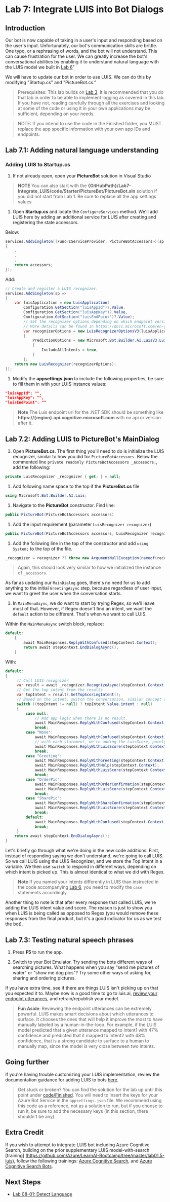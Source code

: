 # Lab 7: Integrate LUIS into Bot Dialogs

## Introduction

Our bot is now capable of taking in a user's input and responding based on the user's input. Unfortunately, our bot's communication skills are brittle. One typo, or a rephrasing of words, and the bot will not understand. This can cause frustration for the user. We can greatly increase the bot's conversational abilities by enabling it to understand natural language with the LUIS model we built in [Lab 6](../Lab6-Implement_LUIS/02-Implement_LUIS.md)"

We will have to update our bot in order to use LUIS.  We can do this by modifying "Startup.cs" and "PictureBot.cs."

> Prerequisites: This lab builds on [Lab 3](../Lab3-Basic_Filter_Bot/02-Basic_Filter_Bot.md). It is recommended that you do that lab in order to be able to implement logging as covered in this lab. If you have not, reading carefully through all the exercises and looking at some of the code or using it in your own applications may be sufficient, depending on your needs.

> NOTE: If you intend to use the code in the Finished folder, you MUST replace the app specific information with your own app IDs and endpoints.

## Lab 7.1: Adding natural language understanding

### Adding LUIS to Startup.cs

1. If not already open, open your **PictureBot** solution in Visual Studio

> **NOTE** You can also start with the **{GitHubPath}/Lab7-Integrate_LUIS/code/Starter/PictureBot/PictureBot.sln** solution if you did not start from Lab 1.
> Be sure to replace all the app settings values

1. Open **Startup.cs** and locate the `ConfigureServices` method. We'll add LUIS here by adding an additional service for LUIS after creating and registering the state accessors.

Below:

```csharp
services.AddSingleton((Func<IServiceProvider, PictureBotAccessors>)(sp =>
{
    .
    .
    .
    return accessors;
});
```

Add:

```csharp
// Create and register a LUIS recognizer.
services.AddSingleton(sp =>
{
    var luisApplication = new LuisApplication(
        Configuration.GetSection("luisAppId")?.Value,
        Configuration.GetSection("luisAppKey")?.Value,
        Configuration.GetSection("luisEndPoint")?.Value);
        // Set the recognizer options depending on which endpoint version you want to use.
        // More details can be found in https://docs.microsoft.com/en-gb/azure/cognitive-services/luis/luis-migration-api-v3
        var recognizerOptions = new LuisRecognizerOptionsV3(luisApplication)
        {
            PredictionOptions = new Microsoft.Bot.Builder.AI.LuisV3.LuisPredictionOptions
            {
                IncludeAllIntents = true,
            }
        };
    return new LuisRecognizer(recognizerOptions);
});
```

1. Modify the **appsettings.json** to include the following properties, be sure to fill them in with your LUIS instance values:

```json
"luisAppId": "",
"luisAppKey": "",
"luisEndPoint": ""
```

> **Note** The Luis endpoint url for the .NET SDK should be something like **https://{region}.api.cognitive.microsoft.com** with no api or version after it.

## Lab 7.2: Adding LUIS to PictureBot's MainDialog

1. Open **PictureBot.cs**. The first thing you'll need to do is initialize the LUIS recognizer, similar to how you did for `PictureBotAccessors`. Below the commented line `private readonly PictureBotAccessors _accessors;`, add the following:

```csharp
private LuisRecognizer _recognizer { get; } = null;
```

1. Add following name space to the top if the **PictureBot.cs** file

```csharp
using Microsoft.Bot.Builder.AI.Luis;
```

1. Navigate to the **PictureBot** constructor. Find line:

```csharp
public PictureBot(PictureBotAccessors accessors)
```

1. Add the input requirement (parameter `LuisRecognizer recognizer`)

```csharp
public PictureBot(PictureBotAccessors accessors, LuisRecognizer recognizer)
```

1. Add the following line in the top of the constructor and add `using System;` to the top of the file.

```csharp
_recognizer = recognizer ?? throw new ArgumentNullException(nameof(recognizer));
```

> Again, this should look very similar to how we initialized the instance of `_accessors`.

As far as updating our `MainDialog` goes, there's no need for us to add anything to the initial `GreetingAsync` step, because regardless of user input, we want to greet the user when the conversation starts.

1. In `MainMenuAsync`, we do want to start by trying Regex, so we'll leave most of that. However, if Regex doesn't find an intent, we want the `default` action to be different. That's when we want to call LUIS.

Within the `MainMenuAsync` switch block, replace:

```csharp
default:
    {
        await MainResponses.ReplyWithConfused(stepContext.Context);
        return await stepContext.EndDialogAsync();
    }
```

With:

```csharp
default:
{
     // Call LUIS recognizer
     var result = await _recognizer.RecognizeAsync(stepContext.Context, cancellationToken);
     // Get the top intent from the results
     var topIntent = result?.GetTopScoringIntent();
     // Based on the intent, switch the conversation, similar concept as with Regex above
     switch ((topIntent != null) ? topIntent.Value.intent : null)
     {
         case null:
             // Add app logic when there is no result.
             await MainResponses.ReplyWithConfused(stepContext.Context);
             break;
         case "None":
             await MainResponses.ReplyWithConfused(stepContext.Context);
             // with each statement, we're adding the LuisScore, purely to test, so we know whether LUIS was called or not
             await MainResponses.ReplyWithLuisScore(stepContext.Context, topIntent.Value.intent, topIntent.Value.score);
             break;
         case "Greeting":
             await MainResponses.ReplyWithGreeting(stepContext.Context);
             await MainResponses.ReplyWithHelp(stepContext.Context);
             await MainResponses.ReplyWithLuisScore(stepContext.Context, topIntent.Value.intent, topIntent.Value.score);
             break;
         case "OrderPic":
             await MainResponses.ReplyWithOrderConfirmation(stepContext.Context);
             await MainResponses.ReplyWithLuisScore(stepContext.Context, topIntent.Value.intent, topIntent.Value.score);
             break;
         case "SharePic":
             await MainResponses.ReplyWithShareConfirmation(stepContext.Context);
             await MainResponses.ReplyWithLuisScore(stepContext.Context, topIntent.Value.intent, topIntent.Value.score);
             break;
         default:
             await MainResponses.ReplyWithConfused(stepContext.Context);
             break;
     }
    return await stepContext.EndDialogAsync();
}
```

Let's briefly go through what we're doing in the new code additions. First, instead of responding saying we don't understand, we're going to call LUIS. So we call LUIS using the LUIS Recognizer, and we store the Top Intent in a variable. We then use `switch` to respond in different ways, depending on which intent is picked up. This is almost identical to what we did with Regex.

> **Note** If you named your intents differently in LUIS than instructed in the code accompanying [Lab 6](../Lab6-Implement_LUIS/02-Implement_LUIS.md), you need to modify the `case` statements accordingly.

Another thing to note is that after every response that called LUIS, we're adding the LUIS intent value and score. The reason is just to show you when LUIS is being called as opposed to Regex (you would remove these responses from the final product, but it's a good indicator for us as we test the bot).

## Lab 7.3: Testing natural speech phrases

1. Press **F5** to run the app.

1. Switch to your Bot Emulator. Try sending the bots different ways of searching pictures. What happens when you say "send me pictures of water" or "show me dog pics"? Try some other ways of asking for, sharing and ordering pictures.

If you have extra time, see if there are things LUIS isn't picking up on that you expected it to. Maybe now is a good time to go to luis.ai, [review your endpoint utterances](https://docs.microsoft.com/en-us/azure/cognitive-services/LUIS/label-suggested-utterances), and retrain/republish your model.

> **Fun Aside**: Reviewing the endpoint utterances can be extremely powerful.  LUIS makes smart decisions about which utterances to surface.  It chooses the ones that will help it improve the most to have manually labeled by a human-in-the-loop.  For example, if the LUIS model predicted that a given utterance mapped to Intent1 with 47% confidence and predicted that it mapped to Intent2 with 48% confidence, that is a strong candidate to surface to a human to manually map, since the model is very close between two intents.

## Going further

If you're having trouble customizing your LUIS implementation, review the documentation guidance for adding LUIS to bots [here](https://docs.microsoft.com/en-us/azure/bot-service/bot-builder-howto-v4-luis?view=azure-bot-service-4.0&tabs=cs).

>Get stuck or broken? You can find the solution for the lab up until this point under [code/Finished](./code/Finished). You will need to insert the keys for your Azure Bot Service in the `appsettings.json` file. We recommend using this code as a reference, not as a solution to run, but if you choose to run it, be sure to add the necessary keys (in this section, there shouldn't be any).

## **Extra Credit**

If you wish to attempt to integrate LUIS bot including Azure Cognitive Search, building on the prior supplementary LUIS model-with-search [training] (https://github.com/Azure/LearnAI-Bootcamp/tree/master/lab01.5-luis), follow the following trainings: [Azure Cognitive Search](https://github.com/Azure/LearnAI-Bootcamp/tree/master/lab02.1-azure_search), and [Azure Cognitive Search Bots](https://github.com/Azure/LearnAI-Bootcamp/blob/master/lab02.2-building_bots/2_Azure_Search.md).

## Next Steps

- [Lab 08-01: Detect Language](../Lab8-Detect_Language/01-Introduction.md)
